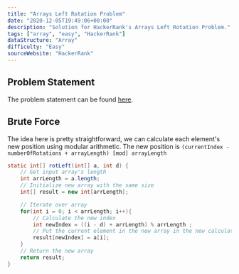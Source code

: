 ```yaml
---
title: "Arrays Left Rotation Problem"
date: "2020-12-05T19:49:06+00:00"
description: "Solution for HackerRank's Arrays Left Rotation Problem."
tags: ["array", "easy", "HackerRank"]
dataStructure: "Array"
difficulty: "Easy"
sourceWebsite: "HackerRank"
---
```


## Problem Statement

The problem statement can be found [here](https://www.hackerrank.com/challenges/ctci-array-left-rotation/problem?h_l=interview&playlist_slugs%5B%5D=interview-preparation-kit&playlist_slugs%5B%5D=arrays).

## Brute Force

The idea here is pretty straightforward, we can calculate each element's new position using modular arithmetic.
The new position is `(currentIndex - numberOfRotations + arrayLength) [mod] arrayLength `

```java
static int[] rotLeft(int[] a, int d) {
    // Get input array's length
    int arrLength = a.length;
    // Initialize new array with the same size
    int[] result = new int[arrLength];

    // Iterate over array
    for(int i = 0; i < arrLength; i++){
        // Calculate the new index
        int newIndex = ((i - d) + arrLength) % arrLength ;
        // Put the current element in the new array in the new calculated position
        result[newIndex] = a[i];
    }
    // Return the new array
    return result;
}
```
